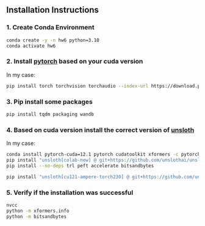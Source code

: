 ## Installation Instructions

### 1. Create Conda Environment
```bash
conda create -y -n hw6 python=3.10
conda activate hw6
```

### 2. Install [pytorch](https://pytorch.org/get-started/locally/) based on your cuda version
In my case:
```bash
pip install torch torchvision torchaudio --index-url https://download.pytorch.org/whl/cu121
```

### 3. Pip install some packages
```bash
pip install tqdm packaging wandb
```

### 4. Based on cuda version install the correct version of [unsloth](https://github.com/unslothai/unsloth#-installation-instructions)
In my case:
```bash
conda install pytorch-cuda=12.1 pytorch cudatoolkit xformers -c pytorch -c nvidia -c xformers
pip install "unsloth[colab-new] @ git+https://github.com/unslothai/unsloth.git"
pip install --no-deps trl peft accelerate bitsandbytes

pip install "unsloth[cu121-ampere-torch230] @ git+https://github.com/unslothai/unsloth.git"
```
### 5. Verify if the installation was successful
```bash
nvcc
python -m xformers.info
python -m bitsandbytes
```

